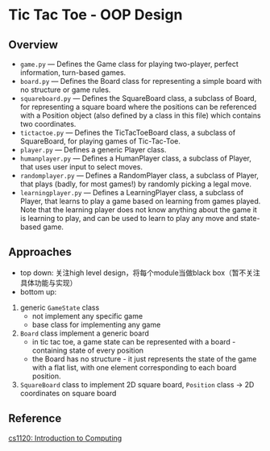 # Tic Tac Toe - OOP Design

## Overview
- `game.py` — Defines the Game class for playing two-player, perfect information, turn-based games.
- `board.py` — Defines the Board class for representing a simple board with no structure or game rules.
- `squareboard.py` — Defines the SquareBoard class, a subclass of Board, for representing a square board where the positions can be referenced with a Position object (also defined by a class in this file) which contains two coordinates.
- `tictactoe.py` — Defines the TicTacToeBoard class, a subclass of SquareBoard, for playing games of Tic-Tac-Toe.
- `player.py` — Defines a generic Player class.
- `humanplayer.py` — Defines a HumanPlayer class, a subclass of Player, that uses user input to select moves.
- `randomplayer.py` — Defines a RandomPlayer class, a subclass of Player, that plays (badly, for most games!) by randomly picking a legal move.
- `learningplayer.py` — Defines a LearningPlayer class, a subclass of Player, that learns to play a game based on learning from games played. Note that the learning player does not know anything about the game it is learning to play, and can be used to learn to play any move and state-based game.

## Approaches
- top down: 关注high level design，将每个module当做black box（暂不关注具体功能与实现）
- bottom up: 

1. generic `GameState` class 
   - not implement any specific game
   - base class for implementing any game
2. `Board` class implement a generic board
   - in tic tac toe, a game state can be represented with a board - containing state of every position
   - the Board has no structure - it just represents the state of the game with a flat list, with one element corresponding to each board position.
3. `SquareBoard` class to implement 2D square board, `Position` class -> 2D coordinates on square board
    




## Reference
[cs1120: Introduction to Computing ](http://xplorecs.org/project5)